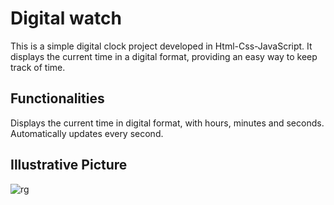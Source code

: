 # Digital watch
This is a simple digital clock project developed in Html-Css-JavaScript. It displays the current time in a digital format, providing an easy way to keep track of time.

## Functionalities
Displays the current time in digital format, with hours, minutes and seconds.
Automatically updates every second.

## Illustrative Picture
![rg](https://github.com/eduardoaalmeidaa/Digital-Watch/assets/89856553/654e7423-d9ca-4ff6-a4ee-03edfb69c0a9)
